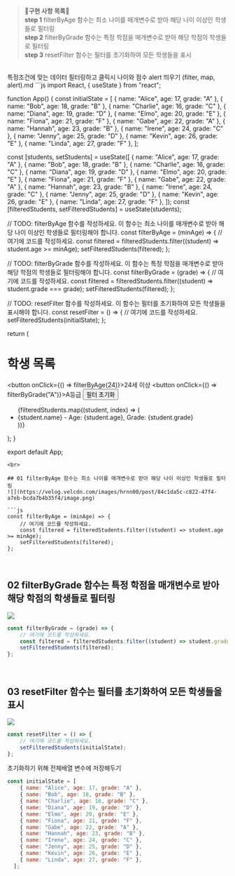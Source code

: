 >**🙉구현 사항 목록🙉** <br>
**step 1** filterByAge 함수는 최소 나이를 매개변수로 받아 해당 나이 이상인 학생들로 필터링 <br>
**step 2** filterByGrade 함수는 특정 학점을 매개변수로 받아 해당 학점의 학생들로 필터링 <br>
**step 3** resetFilter 함수는 필터를 초기화하여 모든 학생들을 표시 <br>

<br>
특정조건에 맞는 데이터 필터링하고 클릭시 나이와 점수 alert 띄우기 (filter, map, alert).md
```js
import React, { useState } from "react";

function App() {
  const initialState = [
    { name: "Alice", age: 17, grade: "A" },
    { name: "Bob", age: 18, grade: "B" },
    { name: "Charlie", age: 16, grade: "C" },
    { name: "Diana", age: 19, grade: "D" },
    { name: "Elmo", age: 20, grade: "E" },
    { name: "Fiona", age: 21, grade: "F" },
    { name: "Gabe", age: 22, grade: "A" },
    { name: "Hannah", age: 23, grade: "B" },
    { name: "Irene", age: 24, grade: "C" },
    { name: "Jenny", age: 25, grade: "D" },
    { name: "Kevin", age: 26, grade: "E" },
    { name: "Linda", age: 27, grade: "F" },
  ];

  const [students, setStudents] = useState([
    { name: "Alice", age: 17, grade: "A" },
    { name: "Bob", age: 18, grade: "B" },
    { name: "Charlie", age: 16, grade: "C" },
    { name: "Diana", age: 19, grade: "D" },
    { name: "Elmo", age: 20, grade: "E" },
    { name: "Fiona", age: 21, grade: "F" },
    { name: "Gabe", age: 22, grade: "A" },
    { name: "Hannah", age: 23, grade: "B" },
    { name: "Irene", age: 24, grade: "C" },
    { name: "Jenny", age: 25, grade: "D" },
    { name: "Kevin", age: 26, grade: "E" },
    { name: "Linda", age: 27, grade: "F" },
  ]);
  const [filteredStudents, setFilteredStudents] = useState(students);

  // TODO: filterByAge 함수를 작성하세요. 이 함수는 최소 나이를 매개변수로 받아 해당 나이 이상인 학생들로 필터링해야 합니다.
   const filterByAge = (minAge) => {
     // 여기에 코드를 작성하세요.
     const filtered = filteredStudents.filter((student) => student.age >= minAge);
     setFilteredStudents(filtered);
   };

  // TODO: filterByGrade 함수를 작성하세요. 이 함수는 특정 학점을 매개변수로 받아 해당 학점의 학생들로 필터링해야 합니다.
  const filterByGrade = (grade) => {
    // 여기에 코드를 작성하세요.
    const filtered = filteredStudents.filter((student) => student.grade === grade);
    setFilteredStudents(filtered);
  };

  // TODO: resetFilter 함수를 작성하세요. 이 함수는 필터를 초기화하여 모든 학생들을 표시해야 합니다.
  const resetFilter = () => {
    // 여기에 코드를 작성하세요.
    setFilteredStudents(initialState);
  };

  return (
    <div>
      <h1>학생 목록</h1>
      <button onClick={() => filterByAge(24)}>24세 이상</button>
      <button onClick={() => filterByGrade("A")}>A등급</button>
      <button onClick={resetFilter}>필터 초기화</button>
      <ul>
        {filteredStudents.map((student, index) => (
          <li key={index}>
            {student.name} - Age: {student.age}, Grade: {student.grade}
          </li>
        ))}
      </ul>
    </div>
  );
}

export default App;

```
<br>

## 01 filterByAge 함수는 최소 나이를 매개변수로 받아 해당 나이 이상인 학생들로 필터링
![](https://velog.velcdn.com/images/hrnn00/post/84c1da5c-c822-47f4-a7eb-bcda7b4b35f4/image.png)

```js
const filterByAge = (minAge) => {
	// 여기에 코드를 작성하세요.
    const filtered = filteredStudents.filter((student) => student.age >= minAge);
    setFilteredStudents(filtered);
};
```
<br>

## 02 filterByGrade 함수는 특정 학점을 매개변수로 받아 해당 학점의 학생들로 필터링
![](https://velog.velcdn.com/images/hrnn00/post/d585e8fb-7457-4c20-b308-8c7e70eeb3b7/image.png)

```js
const filterByGrade = (grade) => {
	// 여기에 코드를 작성하세요.
    const filtered = filteredStudents.filter((student) => student.grade === grade);
    setFilteredStudents(filtered);
};
```
<br>

## 03 resetFilter 함수는 필터를 초기화하여 모든 학생들을 표시
![](https://velog.velcdn.com/images/hrnn00/post/9a95135f-2bb7-4154-9e44-8aead0f26478/image.png)

```js
const resetFilter = () => {
	// 여기에 코드를 작성하세요.
    setFilteredStudents(initialState);
};
```

초기화하기 위해 전체배열 변수에 저장해두기
```js
const initialState = [
    { name: "Alice", age: 17, grade: "A" },
    { name: "Bob", age: 18, grade: "B" },
    { name: "Charlie", age: 16, grade: "C" },
    { name: "Diana", age: 19, grade: "D" },
    { name: "Elmo", age: 20, grade: "E" },
    { name: "Fiona", age: 21, grade: "F" },
    { name: "Gabe", age: 22, grade: "A" },
    { name: "Hannah", age: 23, grade: "B" },
    { name: "Irene", age: 24, grade: "C" },
    { name: "Jenny", age: 25, grade: "D" },
    { name: "Kevin", age: 26, grade: "E" },
    { name: "Linda", age: 27, grade: "F" },
  ];
```
